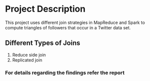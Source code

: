 # Project Description

This project uses different join strategies in MapReduce and Spark to compute triangles of followers that occur in a Twitter data set.

## Different Types of Joins
1. Reduce side join
2. Replicated join

### For details regarding the findings refer the report